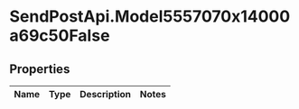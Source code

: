 # SendPostApi.Model5557070x14000a69c50False

## Properties
Name | Type | Description | Notes
------------ | ------------- | ------------- | -------------


